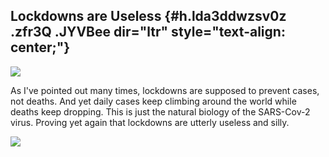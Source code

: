
Lockdowns are Useless {#h.lda3ddwzsv0z .zfr3Q .JYVBee dir="ltr" style="text-align: center;"}
---------------------

[![](https://lh4.googleusercontent.com/GZakKfPCSEqIgluPGroMETVFYKyx_bFN9hwOitplqqCxNAa3Q1kyQGF8wb-wqMaTNctrhKcVDuZ1pWeU9btck9XT4oBXF5SzOmfc_WDm0ntTOuIGJWI=w1280)](https://www.google.com/url?q=https%3A%2F%2Fredcap.med.usc.edu%2Fsurveys%2F%3Fs%3DJ7KEL4YTKT&sa=D&sntz=1&usg=AFQjCNGgmJPVlIxKzdq9Pd16K5HC0kstRQ)

As I've pointed out many times, lockdowns are supposed to prevent cases,
not deaths. And yet daily cases keep climbing around the world while
deaths keep dropping. This is just the natural biology of the SARS-Cov-2
virus. Proving yet again that lockdowns are utterly useless and silly.

![](https://lh6.googleusercontent.com/EAqiiyap1dUbr8_uDIaLhJ0_KA-kdun5R2b8GlV7XCHfNx1OVQkFG3mIbeW2Ek6q53RUzJeFb8B_h_vX3MWuOP9N81rb5VtmPogY9pyYfLgc7fQIgg=w1280)
